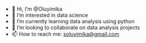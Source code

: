 - 👋 Hi, I’m @Oluyimika
- 👀 I’m interested in data science
- 🌱 I’m currently learning data analysis using python
- 💞️ I’m looking to collaborate on data analysis projects
- 📫 How to reach me: soluyimika@gmail.com

<!---
Oluyimika/Oluyimika is a ✨ special ✨ repository because its `README.md` (this file) appears on your GitHub profile.
You can click the Preview link to take a look at your changes.
--->
